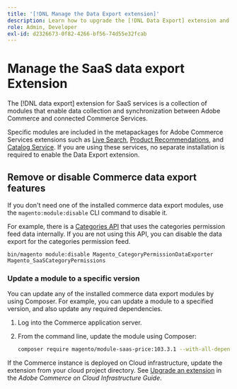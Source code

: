 ```yaml
---
title: '[!DNL Manage the Data Export extension]'
description: Learn how to upgrade the [!DNL Data Export] extension and to remove or disable data export services that are not required.
role: Admin, Developer
exl-id: d2326673-0f82-4266-bf56-74d55e32fcab
---
```

# Manage the SaaS data export Extension

The [!DNL data export] extension for SaaS services is a collection of modules that enable data collection and synchronization between Adobe Commerce and connected Commerce Services.

Specific modules are included in the metapackages for Adobe Commerce Services extensions such
as [Live Search](/help/live-search/overview.md), [Product Recommendations](/help/product-recommendations/overview.md), and [Catalog Service](/help/catalog-service/overview.md). If you are using these services, no separate installation is required to enable the Data Export extension.

## Remove or disable Commerce data export features

If you don't need one of the installed commerce data export modules, use the `magento:module:disable` CLI command to disable it.

For example, there is a [Categories API](https://developer.adobe.com/commerce/services/graphql/catalog-service/categories/) that uses the categories permission feed data internally. If you are not using this API, you can disable the data export for the categories permission feed.

```shell script
bin/magento module:disable Magento_CategoryPermissionDataExporter Magento_SaaSCategoryPermissions
```

### Update a module to a specific version

You can update any of the installed commerce data export modules by using Composer. For example, you can update a module to a specified version, and also update any required dependencies.

1. Log into the Commerce application server.

1. From the command line, update the module using Composer:

   ```bash
   composer require magento/module-saas-price:103.3.1 --with-all-dependencies
   ```

If the Commerce instance is deployed on Cloud infrastructure, update the extension from your cloud project directory. See [Upgrade an extension](https://experienceleague.adobe.com/en/docs/commerce-cloud-service/user-guide/configure-store/extensions#upgrade-an-extension) in the _Adobe Commerce on Cloud Infrastructure Guide_.
